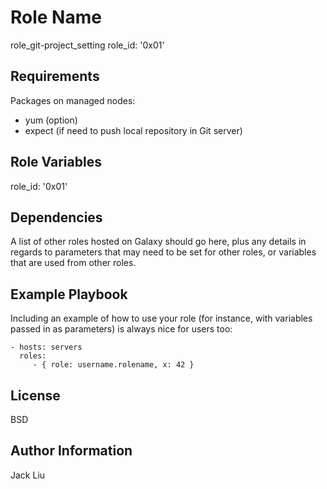 Role Name
=========

role_git-project_setting
role_id: '0x01'

Requirements
------------

Packages on managed nodes:
- yum (option)
- expect (if need to push local repository in Git server)


Role Variables
--------------

role_id: '0x01'

Dependencies
------------

A list of other roles hosted on Galaxy should go here, plus any details in regards to parameters that may need to be set for other roles, or variables that are used from other roles.

Example Playbook
----------------

Including an example of how to use your role (for instance, with variables passed in as parameters) is always nice for users too:

    - hosts: servers
      roles:
         - { role: username.rolename, x: 42 }

License
-------

BSD

Author Information
------------------

Jack Liu